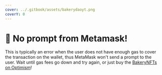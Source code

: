 ```yaml
---
cover: ../.gitbook/assets/bakerydaoyt.png
coverY: 0
---
```


# 🦊 No prompt from Metamask!

This is typically an error when the user does not have enough gas to cover the transaction on the wallet, thus MetaMask won't send a prompt to the user. Wait until gas fees go down and try again, or just buy the [BakeryNFTs on Optimism](../faq/purchasing/how-to-purchase-on-optimism.md)!
